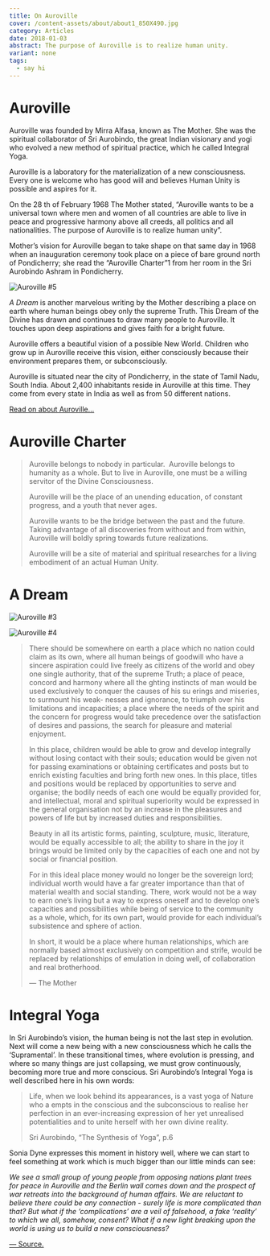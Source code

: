 ```yaml
---
title: On Auroville
cover: /content-assets/about/about1_850X490.jpg
category: Articles
date: 2018-01-03
abstract: The purpose of Auroville is to realize human unity.
variant: none
tags:
  - say hi
---
```


# Auroville

Auroville was founded by Mirra Alfasa, known as The Mother. She was the spiritual collaborator of Sri Aurobindo, the great Indian visionary and yogi who evolved a new method of spiritual practice, which he called Integral Yoga.

Auroville is a laboratory for the materialization of a new consciousness. Every one is welcome who has good will and believes Human Unity is possible and aspires for it.

On the 28 th of February 1968 The Mother stated, “Auroville wants to be a universal town where men and women of all countries are able to live in peace and progressive harmony above all creeds, all politics and all nationalities. The purpose of Auroville is to realize human unity”.

Mother’s vision for Auroville began to take shape on that same day in 1968 when an inauguration ceremony took place on a piece of bare ground north of Pondicherry; she read the “Auroville Charter”1 from her room in the Sri Aurobindo Ashram in Pondicherry.

![Auroville #5](/content-assets/on-auroville/av103_1600X900.jpg)

_A Dream_ is another marvelous writing by the Mother describing a place on earth where human beings obey only the supreme Truth. This Dream of the Divine has drawn and continues to draw many people to Auroville. It touches upon deep aspirations and gives faith for a bright future.

Auroville offers a beautiful vision of a possible New World. Children who grow up in Auroville receive this vision, either consciously because their environment prepares them, or subconsciously.

Auroville is situated near the city of Pondicherry, in the state of Tamil Nadu, South India. About 2,400 inhabitants reside in Auroville at this time. They come from every state in India as well as from 50 different nations.

[Read on about Auroville...](https://www.auroville.org)

# Auroville Charter

> Auroville belongs to nobody in particular.  Auroville belongs to humanity as a whole. But to live in Auroville, one must be a willing servitor of the Divine Consciousness. 
> 
> Auroville will be the place of an unending education, of constant progress, and a youth that never ages. 
> 
> Auroville wants to be the bridge between the past and the future. Taking advantage of all discoveries from without and from within, Auroville will boldly spring towards future realizations. 
> 
> Auroville will be a site of material and spiritual researches for a living embodiment of an actual Human Unity. 

# A Dream

![Auroville #3](/content-assets/on-auroville/av101_1200X900.jpg)

![Auroville #4](/content-assets/on-auroville/av102_600X900.jpg)

> There should be somewhere on earth a place which no nation could claim as its own, where all human beings of goodwill who have a sincere aspiration could live freely as citizens of the world and obey one single authority, that of the supreme Truth; a place of peace, concord and harmony where all the  ghting instincts of man would be used exclusively to conquer the causes of his su erings and miseries, to surmount his weak- nesses and ignorance, to triumph over his limitations and incapacities; a place where the needs of the spirit and the concern for progress would take precedence over the satisfaction of desires and passions, the search for pleasure and material enjoyment.
> 
> In this place, children would be able to grow and develop integrally without losing contact with their souls; education would be given not for passing examinations or obtaining certificates and posts but to enrich existing faculties and bring forth new ones. In this place, titles and positions would be replaced by opportunities to serve and organise; the bodily needs of each one would be equally provided for, and intellectual, moral and spiritual superiority would be expressed in the general organisation not by an increase in the pleasures and powers of life but by increased duties and responsibilities.
> 
> Beauty in all its artistic forms, painting, sculpture, music, literature, would be equally accessible to all; the ability to share in the joy it brings would be limited only by the capacities of each one and not by social or financial position.
> 
> For in this ideal place money would no longer be the sovereign lord; individual worth would have a far greater importance than that of material wealth and social standing. There, work would not be a way to earn one’s living but a way to express oneself and to develop one’s capacities and possibilities while being of service to the community as a whole, which, for its own part, would provide for each individual’s subsistence and sphere of action.
> 
> In short, it would be a place where human relationships, which are normally based almost exclusively on competition and strife, would be replaced by relationships of emulation in doing well, of collaboration and real brotherhood.
> 
> — The Mother

# Integral Yoga

In Sri Aurobindo’s vision, the human being is not the last step in evolution. Next will come a new being with a new consciousness which he calls the ‘Supramental’. In these transitional times, where evolution is pressing, and where so many things are just collapsing, we must grow continuously, becoming more true and more conscious. Sri Aurobindo’s Integral Yoga is well described here in his own words:

> Life, when we look behind its appearances, is a vast yoga of Nature who a empts in the conscious and the subconscious to realise her perfection in an ever-increasing expression of her yet unrealised potentialities and to unite herself with her own divine reality.
> 
> Sri Aurobindo, “The Synthesis of Yoga”, p.6

Sonia Dyne expresses this moment in history well, where we can start to feel something at work which is much bigger than our little minds can see:

_We see a small group of young people from opposing nations plant trees for peace in Auroville and the Berlin wall comes down and the prospect of war retreats into the background of human affairs. We are reluctant to believe there could be any connection - surely life is more complicated than that? But what if the ‘complications’ are a veil of falsehood, a fake ‘reality’ to which we all, somehow, consent? What if a new light breaking upon the world is using us to build a new consciousness?_

[— Source.](http://www.auroville.org/contents/585)
